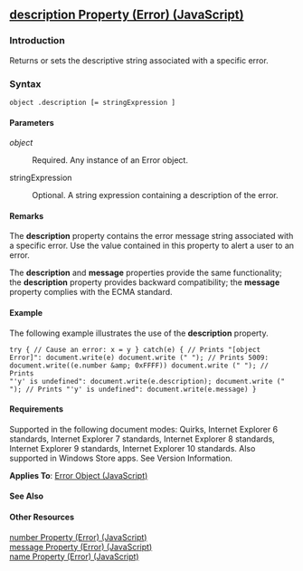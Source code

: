 ## [description Property (Error) (JavaScript)](description-Property__Error.html)

### Introduction 

 Returns or sets the descriptive string associated with a specific error.

### Syntax 

```
object .description [= stringExpression ]
```

#### Parameters 

<div id="sectionSection0" class="section" name="collapseableSection" style="" expanded="true">
  <dl class="authored">
    <dt>
      <i xmlns:util="util">object</i>
    </dt>
    <dd>
      <p xmlns:util="util">
        Required. Any instance of an <span sdata="langKeyword" value="Error"><span class="keyword">Error</span></span> object.
      </p>
    </dd>
    <dt>
      <span class="parameter" sdata="paramReference" xmlns:util="util">stringExpression</span>
    </dt>
    <dd>
      <p xmlns:util="util">
        Optional. A string expression containing a description of the error.
      </p>
    </dd>
  </dl>
</div>

#### Remarks 

<div id="languageReferenceRemarksSection" class="section" name="collapseableSection" style="">
  <p xmlns:util="util">
    The <b>description</b> property contains the error message string associated with a specific error. Use the value contained in this property to alert a user to an error.
  </p>
  <p xmlns:util="util">
    The <b>description</b> and <b>message</b> properties provide the same functionality; the <b>description</b> property provides backward compatibility; the <b>message</b> property complies with the
    ECMA standard.
  </p>
</div>

#### Example 

<p xmlns:util="util">
  The following example illustrates the use of the <b>description</b> property.
</p>

```
try { // Cause an error: x = y } catch(e) { // Prints "[object Error]": document.write(e) document.write (" "); // Prints 5009: document.write((e.number &amp; 0xFFFF)) document.write (" "); // Prints
"'y' is undefined": document.write(e.description); document.write (" "); // Prints "'y' is undefined": document.write(e.message) }
```

#### Requirements 

<div id="requirementsTitleSection" class="section" name="collapseableSection" style="">
  <p xmlns:util="util"></p>
  <p>
    Supported in the following document modes: Quirks, Internet Explorer 6 standards, Internet Explorer 7 standards, Internet Explorer 8 standards, Internet Explorer 9 standards, Internet Explorer 10
    standards. Also supported in Windows Store apps. See Version Information.
  </p>
  <p xmlns:util="util">
    <b>Applies To</b>: <span sdata="link"><a href="0b27d6ec-3997-4e91-a6c0-5afbaf494db7.htm">Error Object (JavaScript)</a></span>
  </p>
</div>

#### See Also 

<div id="seeAlsoSection" class="section" name="collapseableSection" style="">
  <h4 class="subHeading">
    Other Resources
  </h4>
  <div class="seeAlsoStyle">
    <span sdata="link" xmlns:util="util"><a href="8697e20b-a2b0-4e26-85c0-ab07ddfe8281.htm">number Property (Error) (JavaScript)</a></span>
  </div>
  <div class="seeAlsoStyle">
    <span sdata="link" xmlns:util="util"><a href="8cab0392-e0db-4714-827c-47ab04e8b4f2.htm">message Property (Error) (JavaScript)</a></span>
  </div>
  <div class="seeAlsoStyle">
    <span sdata="link" xmlns:util="util"><a href="94df2d6b-f1a1-4931-a956-0a930cb87f76.htm">name Property (Error) (JavaScript)</a></span>
  </div>
</div>

